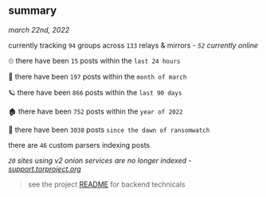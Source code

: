
## summary
_march 22nd, 2022_

currently tracking `94` groups across `133` relays & mirrors - _`52` currently online_

⏲ there have been `15` posts within the `last 24 hours`

🦈 there have been `197` posts within the `month of march`

🪐 there have been `866` posts within the `last 90 days`

🏚 there have been `752` posts within the `year of 2022`

🦕 there have been `3038` posts `since the dawn of ransomwatch`

there are `46` custom parsers indexing posts

_`20` sites using v2 onion services are no longer indexed - [support.torproject.org](https://support.torproject.org/onionservices/v2-deprecation/)_

> see the project [README](https://github.com/thetanz/ransomwatch#ransomwatch--) for backend technicals
